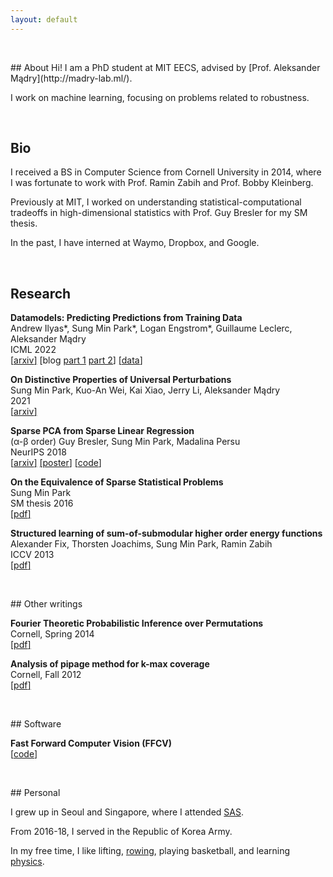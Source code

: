 ```yaml
---
layout: default
---
```


<p>&nbsp;</p>
## About
Hi! I am a PhD student at MIT EECS, advised by [Prof. Aleksander Mądry](http://madry-lab.ml/).

I work on machine learning, focusing on problems related to robustness.
<p>&nbsp;</p>

## Bio
I received a BS in Computer Science from Cornell University in 2014, where I was fortunate to work with Prof. Ramin Zabih and Prof. Bobby Kleinberg.

Previously at MIT, I worked on understanding statistical-computational tradeoffs in high-dimensional statistics with Prof. Guy Bresler for my SM thesis.

In the past, I have interned at Waymo, Dropbox, and Google.

<p>&nbsp;</p>

## Research

**Datamodels: Predicting Predictions from Training Data**\
Andrew Ilyas\*, Sung Min Park\*, Logan Engstrom\*, Guillaume Leclerc, Aleksander Mądry\
ICML 2022\
[[<u>arxiv</u>]](https://arxiv.org/abs/2202.00622) [blog [<u>part 1</u>](https://gradientscience.org/datamodels-1/) [<u>part 2</u>](https://gradientscience.org/datamodels-2/)] [[<u>data</u>]](https://github.com/MadryLab/datamodels-data)

**On Distinctive Properties of Universal Perturbations**\
Sung Min Park, Kuo-An Wei, Kai Xiao, Jerry Li, Aleksander Mądry\
2021\
[[<u>arxiv</u>]](https://arxiv.org/abs/2112.15329)

**Sparse PCA from Sparse Linear Regression**\
(α-β order) Guy Bresler, Sung Min Park, Madalina Persu\
NeurIPS 2018\
[[<u>arxiv</u>]](https://arxiv.org/abs/1811.10106) [[<u>poster</u>]](/assets/files/neurips_2018_poster.pdf) [[<u>code</u>]](https://github.com/sung-max/SPCAvSLR)

**On the Equivalence of Sparse Statistical Problems**\
Sung Min Park\
SM thesis 2016\
[[<u>pdf</u>]](/assets/files/sm_thesis.pdf)

**Structured learning of sum-of-submodular higher order energy functions**\
Alexander Fix, Thorsten Joachims, Sung Min Park, Ramin Zabih\
ICCV 2013\
[[<u>pdf</u>]](/assets/files/submodular.pdf)



<p>&nbsp;</p>
## Other writings

**Fourier Theoretic Probabilistic Inference over Permutations**\
Cornell, Spring 2014\
[[<u>pdf</u>]](/assets/files/fourier.pdf)

**Analysis of pipage method for k-max coverage**\
Cornell, Fall 2012\
[[<u>pdf</u>]](/assets/files/max_coverage.pdf)


<p>&nbsp;</p>
## Software

**Fast Forward Computer Vision (FFCV)**\
[[<u>code</u>]](https://github.com/libffcv/ffcv)

<p>&nbsp;</p>
## Personal

I grew up in Seoul and Singapore, where I attended [SAS](https://www.sas.edu.sg/).

From 2016-18, I served in the Republic of Korea Army.

In my free time, I like lifting, [rowing](/assets/img/rowing.jpg), playing basketball, and learning [physics](https://sung-max.github.io/learning-qft/).

<p>&nbsp;</p>
